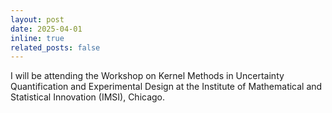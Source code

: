 ```yaml
---
layout: post
date: 2025-04-01
inline: true
related_posts: false
---
```


I will be attending the Workshop on Kernel Methods in Uncertainty Quantification and Experimental Design at the Institute of Mathematical and Statistical Innovation (IMSI), Chicago.